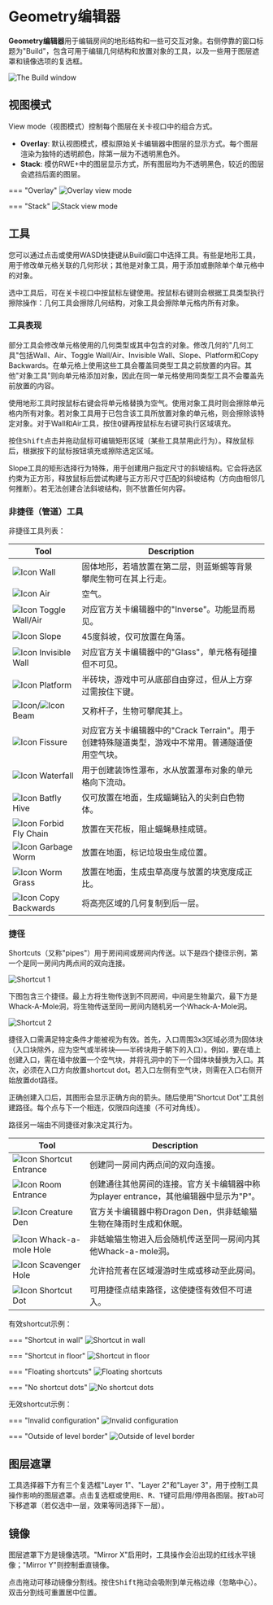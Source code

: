 # Geometry编辑器
**Geometry编辑器**用于编辑房间的地形结构和一些可交互对象。右侧停靠的窗口标题为"Build"，包含可用于编辑几何结构和放置对象的工具，以及一些用于图层遮罩和镜像选项的复选框。

![The Build window](img//build-window.png)

## 视图模式
View mode（视图模式）控制每个图层在关卡视口中的组合方式。

- **Overlay**: 默认视图模式，模拟原始关卡编辑器中图层的显示方式。每个图层渲染为独特的透明颜色，除第一层为不透明黑色外。
- **Stack**: 模仿RWE+中的图层显示方式，所有图层均为不透明黑色，较近的图层会遮挡后面的图层。

=== "Overlay"
    ![Overlay view mode](img//geo-overlay.png)

=== "Stack"
    ![Stack view mode](img//geo-stack.png)

## 工具
您可以通过点击或使用WASD快捷键从Build窗口中选择工具。有些是地形工具，用于修改单元格关联的几何形状；其他是对象工具，用于添加或删除单个单元格中的对象。

选中工具后，可在关卡视口中按鼠标左键使用。按鼠标右键则会根据工具类型执行擦除操作：几何工具会擦除几何结构，对象工具会擦除单元格内所有对象。

### 工具表现
部分工具会修改单元格使用的几何类型或其中包含的对象。修改几何的"几何工具"包括Wall、Air、Toggle Wall/Air、Invisible Wall、Slope、Platform和Copy Backwards。在单元格上使用这些工具会覆盖同类型工具之前放置的内容。其他"对象工具"则向单元格添加对象，因此在同一单元格使用同类型工具不会覆盖先前放置的内容。

使用地形工具时按鼠标右键会将单元格替换为空气。使用对象工具时则会擦除单元格内所有对象。若对象工具用于已包含该工具所放置对象的单元格，则会擦除该特定对象。对于Wall和Air工具，按住<kbd>Q</kbd>键再按鼠标左右键可执行区域填充。

按住<kbd>Shift</kbd>点击并拖动鼠标可编辑矩形区域（某些工具禁用此行为）。释放鼠标后，根据按下的鼠标按钮填充或擦除选定区域。

Slope工具的矩形选择行为特殊，用于创建用户指定尺寸的斜坡结构。它会将选区约束为正方形，释放鼠标后尝试构建与正方形尺寸匹配的斜坡结构（方向由相邻几何推断）。若无法创建合法斜坡结构，则不放置任何内容。

### 非捷径（管道）工具
非捷径工具列表：

| Tool                                                         | Description                                                  |
| ------------------------------------------------------------ | ------------------------------------------------------------ |
| ![Icon](img//tool-icons/wall.png) Wall                       | 固体地形，若墙放置在第二层，则蓝蜥蜴等背景攀爬生物可在其上行走。 |
| ![Icon](img//tool-icons/air.png) Air                         | 空气。                                                       |
| ![Icon](img//tool-icons/inverse.png) Toggle Wall/Air         | 对应官方关卡编辑器中的"Inverse"。功能显而易见。              |
| ![Icon](img//tool-icons/slope.png) Slope                     | 45度斜坡，仅可放置在角落。                                   |
| ![Icon](img//tool-icons/invisible.png) Invisible Wall        | 对应官方关卡编辑器中的"Glass"，单元格有碰撞但不可见。        |
| ![Icon](img//tool-icons/halfblock.png) Platform              | 半砖块，游戏中可从底部自由穿过，但从上方穿过需按住下键。     |
| ![Icon](img//tool-icons/horizpole.png)/![Icon](img//tool-icons/vertpole.png) Beam | 又称杆子，生物可攀爬其上。                                   |
| ![Icon](img//tool-icons/fissure.png) Fissure                 | 对应官方关卡编辑器中的"Crack Terrain"。用于创建特殊隧道类型，游戏中不常用。普通隧道使用空气块。 |
| ![Icon](img//tool-icons/waterfall.png) Waterfall             | 用于创建装饰性瀑布，水从放置瀑布对象的单元格向下流动。       |
| ![Icon](img//tool-icons/batfly.png) Batfly Hive              | 仅可放置在地面，生成蝠蝇钻入的尖刺白色物体。                 |
| ![Icon](img//tool-icons/nobatfly.png) Forbid Fly Chain       | 放置在天花板，阻止蝠蝇悬挂成链。                             |
| ![Icon](img//tool-icons/worm.png) Garbage Worm               | 放置在地面，标记垃圾虫生成位置。                             |
| ![Icon](img//tool-icons/wormgrass.png) Worm Grass            | 放置在地面，生成虫草高度与放置的块宽度成正比。               |
| ![Icon](img//tool-icons/copy.png) Copy Backwards             | 将高亮区域的几何复制到后一层。                               |

### 捷径
Shortcuts（又称"pipes"）用于房间间或房间内传送。以下是四个捷径示例，第一个是同一房间内两点间的双向连接。

![Shortcut 1](img//shortcuts/shortcut1.png)

下图包含三个捷径。最上方将生物传送到不同房间，中间是生物巢穴，最下方是Whack-A-Mole洞，将生物传送至同一房间内随机另一个Whack-A-Mole洞。

![Shortcut 2](img//shortcuts/shortcut2.png)

捷径入口需满足特定条件才能被视为有效。首先，入口周围3x3区域必须为固体块（入口块除外，应为空气或半砖块——半砖块用于朝下的入口）。例如，要在墙上创建入口，需在墙中放置一个空气块，并将孔洞中的下一个固体块替换为入口。其次，必须在入口方向放置shortcut dot。若入口左侧有空气块，则需在入口右侧开始放置dot路径。

正确创建入口后，其图形会显示正确方向的箭头。随后使用"Shortcut Dot"工具创建路径。每个点与下一个相连，仅限四向连接（不可对角线）。

路径另一端由不同捷径对象决定其行为。

| Tool                                                         | Description                                                  |
| ------------------------------------------------------------ | ------------------------------------------------------------ |
| ![Icon](img//tool-icons/shortcut-entrance.png) Shortcut Entrance | 创建同一房间内两点间的双向连接。                             |
| ![Icon](img//tool-icons/player.png) Room Entrance            | 创建通往其他房间的连接。官方关卡编辑器中称为player entrance，其他编辑器中显示为"P"。 |
| ![Icon](img//tool-icons/den.png) Creature Den                | 官方关卡编辑器中称Dragon Den，供非蛞蝓猫生物在降雨时生成和休眠。 |
| ![Icon](img//tool-icons/wack.png) Whack-a-mole Hole          | 非蛞蝓猫生物进入后会随机传送至同一房间内其他Whack-a-mole洞。 |
| ![Icon](img//tool-icons/scav.png) Scavenger Hole             | 允许拾荒者在区域漫游时生成或移动至此房间。                   |
| ![Icon](img//tool-icons/shortcut.png) Shortcut Dot           | 可用捷径点结束路径，这使捷径有效但不可进入。                 |

有效shortcut示例：

=== "Shortcut in wall"
    ![Shortcut in wall](img//shortcuts/valid1.png)

=== "Shortcut in floor"
    ![Shortcut in floor](img//shortcuts/valid2.png)

=== "Floating shortcuts"
    ![Floating shortcuts](img//shortcuts/valid3.png)

=== "No shortcut dots"
    ![No shortcut dots](img//shortcuts/valid4.png)

无效shortcut示例：

=== "Invalid configuration"
    ![Invalid configuration](img//shortcuts/invalid1.png)

=== "Outside of level border"
    ![Outside of level border](img//shortcuts/invalid2.png)

## 图层遮罩
工具选择器下方有三个复选框"Layer 1"、"Layer 2"和"Layer 3"，用于控制工具操作影响的图层遮罩。点击复选框或使用<kbd>E</kbd>、<kbd>R</kbd>、<kbd>T</kbd>键可启用/停用各图层。按<kbd>Tab</kbd>可下移遮罩（若仅选中一层，效果等同选择下一层）。

## 镜像
图层遮罩下方是镜像选项。"Mirror X"启用时，工具操作会沿出现的红线水平镜像；"Mirror Y"则控制垂直镜像。

点击拖动可移动镜像分割线。按住<kbd>Shift</kbd>拖动会吸附到单元格边缘（忽略中心）。双击分割线可重置居中位置。